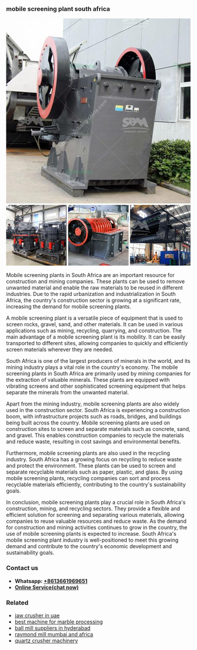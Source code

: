 <h3>mobile screening plant south africa</h3><img src='1706773447.jpg' alt=''><p>Mobile screening plants in South Africa are an important resource for construction and mining companies. These plants can be used to remove unwanted material and enable the raw materials to be reused in different industries. Due to the rapid urbanization and industrialization in South Africa, the country's construction sector is growing at a significant rate, increasing the demand for mobile screening plants.</p><p>A mobile screening plant is a versatile piece of equipment that is used to screen rocks, gravel, sand, and other materials. It can be used in various applications such as mining, recycling, quarrying, and construction. The main advantage of a mobile screening plant is its mobility. It can be easily transported to different sites, allowing companies to quickly and efficiently screen materials wherever they are needed.</p><p>South Africa is one of the largest producers of minerals in the world, and its mining industry plays a vital role in the country's economy. The mobile screening plants in South Africa are primarily used by mining companies for the extraction of valuable minerals. These plants are equipped with vibrating screens and other sophisticated screening equipment that helps separate the minerals from the unwanted material.</p><p>Apart from the mining industry, mobile screening plants are also widely used in the construction sector. South Africa is experiencing a construction boom, with infrastructure projects such as roads, bridges, and buildings being built across the country. Mobile screening plants are used on construction sites to screen and separate materials such as concrete, sand, and gravel. This enables construction companies to recycle the materials and reduce waste, resulting in cost savings and environmental benefits.</p><p>Furthermore, mobile screening plants are also used in the recycling industry. South Africa has a growing focus on recycling to reduce waste and protect the environment. These plants can be used to screen and separate recyclable materials such as paper, plastic, and glass. By using mobile screening plants, recycling companies can sort and process recyclable materials efficiently, contributing to the country's sustainability goals.</p><p>In conclusion, mobile screening plants play a crucial role in South Africa's construction, mining, and recycling sectors. They provide a flexible and efficient solution for screening and separating various materials, allowing companies to reuse valuable resources and reduce waste. As the demand for construction and mining activities continues to grow in the country, the use of mobile screening plants is expected to increase. South Africa's mobile screening plant industry is well-positioned to meet this growing demand and contribute to the country's economic development and sustainability goals.</p><h3>Contact us</h3><ul><li><strong>Whatsapp:&nbsp;<a href="https://wa.me/8613661969651">+8613661969651</a></strong></li><li><a href="https://swt.shibang-china.com/?git&amp;zhl&amp;mobile screening plant south africa"><strong>Online Service(chat now)</strong></a></li></ul><h3>Related</h3><ul><li><a href='jaw crusher in uae.md'>jaw crusher in uae</a></li><li><a href='best machine for marble processing.md'>best machine for marble processing</a></li><li><a href='ball mill suppliers in hyderabad.md'>ball mill suppliers in hyderabad</a></li><li><a href='raymond mill mumbai and africa.md'>raymond mill mumbai and africa</a></li><li><a href='quartz crusher machinery.md'>quartz crusher machinery</a></li></ul>